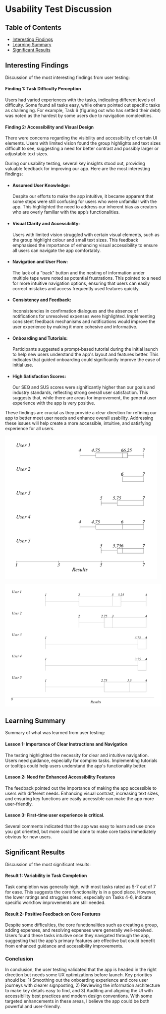# Usability Test Discussion

## Table of Contents
- [Interesting Findings](#interesting-findings)
- [Learning Summary](#learning-summary)
- [Significant Results](#significant-results)

## Interesting Findings
Discussion of the most interesting findings from user testing:

#### Finding 1: Task Difficulty Perception

Users had varied experiences with the tasks, indicating different levels of difficulty. Some found all tasks easy, while others pointed out specific tasks as challenging. For example, Task 6 (figuring out who has settled their debt) was noted as the hardest by some users due to navigation complexities.

#### Finding 2: Accessibility and Visual Design
There were concerns regarding the visibility and accessibility of certain UI elements. Users with limited vision found the group highlights and text sizes difficult to see, suggesting a need for better contrast and possibly larger or adjustable text sizes.

During our usability testing, several key insights stood out, providing valuable feedback for improving our app. Here are the most interesting findings:
- #### Assumed User Knowledge:
    Despite our efforts to make the app intuitive, it became apparent that some steps were still confusing for users who were unfamiliar with the app. This highlighted the need to address our inherent bias as creators who are overly familiar with the app’s functionalities.

- #### Visual Clarity and Accessibility:
    Users with limited vision struggled with certain visual elements, such as the group highlight colour and small text sizes. This feedback emphasised the importance of enhancing visual accessibility to ensure all users can navigate the app comfortably.

- #### Navigation and User Flow:
    The lack of a "back" button and the nesting of information under multiple taps were noted as potential frustrations. This pointed to a need for more intuitive navigation options, ensuring that users can easily correct mistakes and access frequently used features quickly.

- #### Consistency and Feedback:
    Inconsistencies in confirmation dialogues and the absence of notifications for unresolved expenses were highlighted. Implementing consistent feedback mechanisms and notifications would improve the user experience by making it more cohesive and informative.

- #### Onboarding and Tutorials:
    Participants suggested a prompt-based tutorial during the initial launch to help new users understand the app's layout and features better. This indicates that guided onboarding could significantly improve the ease of initial use.

- #### High Satisfaction Scores:
    Our SEQ and SUS scores were significantly higher than our goals and industry standards, reflecting strong overall user satisfaction. This suggests that, while there are areas for improvement, the general user experience with the app is very positive.
    
These findings are crucial as they provide a clear direction for refining our app to better meet user needs and enhance overall usability. Addressing these issues will help create a more accessible, intuitive, and satisfying experience for all users.


![SEQ BoxPlot](images/SEQ.PNG)

![SUS BoxPlot](images/SUS.PNG)



## Learning Summary
Summary of what was learned from user testing:

#### Lesson 1: Importance of Clear Instructions and Navigation

The testing highlighted the necessity for clear and intuitive navigation. Users need guidance, especially for complex tasks. Implementing tutorials or tooltips could help users understand the app's functionality better.

#### Lesson 2: Need for Enhanced Accessibility Features

The feedback pointed out the importance of making the app accessible to users with different needs. Enhancing visual contrast, increasing text sizes, and ensuring key functions are easily accessible can make the app more user-friendly.

#### Lesson 3: First-time user experience is critical.

Several comments indicated that the app was easy to learn and use once you got oriented, but more could be done to make core tasks immediately obvious for new users.

## Significant Results
Discussion of the most significant results:

#### Result 1: Variability in Task Completion

Task completion was generally high, with most tasks rated as 5-7 out of 7 for ease. This suggests the core functionality is in a good place. However, the lower ratings and struggles noted, especially on Tasks 4-6, indicate specific workflow improvements are still needed.

#### Result 2: Positive Feedback on Core Features

Despite some difficulties, the core functionalities such as creating a group, adding expenses, and resolving expenses were generally well-received. Users found these tasks intuitive once they navigated through the app, suggesting that the app's primary features are effective but could benefit from enhanced guidance and accessibility improvements.

### Conclusion

In conclusion, the user testing validated that the app is headed in the right direction but needs some UX optimizations before launch. Key priorities should be: 1) Smoothing out the onboarding experience and core user journeys with clearer signposting, 2) Reviewing the information architecture to make key details easy to find, and 3) Auditing and aligning the UI with accessibility best practices and modern design conventions. With some targeted enhancements in these areas, I believe the app could be both powerful and user-friendly.